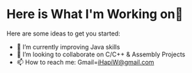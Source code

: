 # Here is What I'm Working on👋

Here are some ideas to get you started:

- 🌱 I’m currently improving Java skills
- 👯 I’m looking to collaborate on C/C++ & Assembly Projects
- 📫 How to reach me: Gmail=iHapiW@gmail.com
